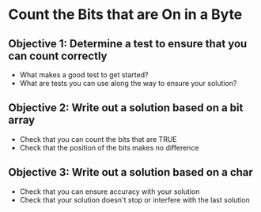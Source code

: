 # Count the Bits that are On in a Byte

## Objective 1: Determine a test to ensure that you can count correctly
* What makes a good test to get started?
* What are tests you can use along the way to ensure your solution?

## Objective 2: Write out a solution based on a bit array
* Check that you can count the bits that are TRUE
* Check that the position of the bits makes no difference

## Objective 3: Write out a solution based on a char
* Check that you can ensure accuracy with your solution
* Check that your solution doesn't stop or interfere with the last solution
